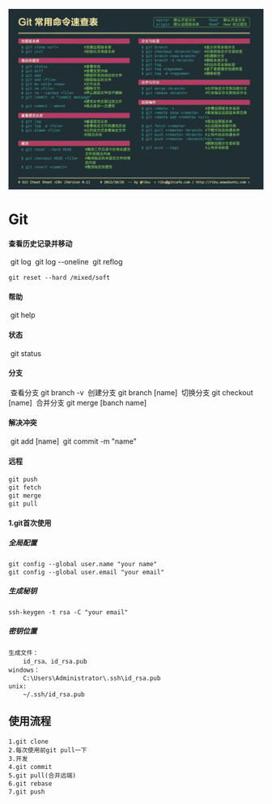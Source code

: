 ![git](./git.jpg)

# Git

#### **查看历史记录并移动**

​    git log
​    git log --oneline
​    git reflog

    git reset --hard /mixed/soft

#### **帮助**

​    git help 

#### **状态**

​    git status 

#### **分支**

​    查看分支 git branch -v
​    创建分支 git branch [name]
​    切换分支 git checkout [name]
​    合并分支 git merge [banch name]

#### **解决冲突**

​    git add [name]
​    git commit -m "name"

#### **远程**

    git push
    git fetch
    git merge
    git pull
#### 1.git首次使用

##### 全局配置

```
git config --global user.name "your name"
git config --global user.email "your email" 
```

##### 生成秘钥

```
ssh-keygen -t rsa -C "your email"
```

##### 密钥位置

```
生成文件：
	id_rsa、id_rsa.pub
windows：
	C:\Users\Administrator\.ssh\id_rsa.pub
unix:
	~/.ssh/id_rsa.pub
```

## 使用流程

```
1.git clone
2.每次使用前git pull一下
3.开发
4.git commit
5.git pull(合并远端)
6.git rebase
7.git push
```

